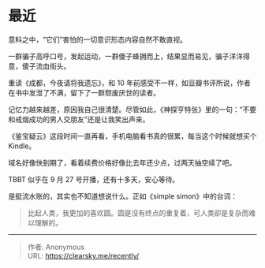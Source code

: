 # 最近


意料之中，“它们”害怕的一切意识形态内容自然不敢直视。

一群骗子高呼口号，发起运动，一群傻子蜂拥而上，结果显而易见，骗子洋洋得意，傻子流血街头。

重读《成都，今夜请将我遗忘》，和 10 年前感受不一样，如豆瓣书评所说，作者在书中发泄了不满，留下了一群颓废厌世的读者。

记忆力越来越差，原因我自己很清楚。尽管如此，《神探亨特张》里的一句：“不要和戒烟成功的男人交朋友”还是让我笑出声来。

《鉴宝疑云》这段时间一直再看，手机电脑看书真的很累，每当这个时候就想买个 Kindle。

域名好像快到期了，看着续费价格好像比去年还少点，过两天抽空续了吧。

TBBT 似乎在 9 月 27 号开播，还有十多天，安心等待。

是挺流水账的，其实也不知道想说什么。正如《simple simon》中的台词：

> 比起人类，我更加的喜欢圆。圆是沒有终点的重复着，可人类卻是复杂而难以理解的。

---

> 作者: Anonymous  
> URL: https://clearsky.me/recently/  

